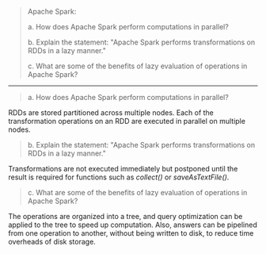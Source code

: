 > Apache Spark: 
>
> a. How does Apache Spark perform computations in parallel? 
> 
> b. Explain the statement: "Apache Spark performs transformations on RDDs in 
> a lazy manner."
> 
> c. What are some of the benefits of lazy evaluation of operations in Apache Spark? 

--------------------------------

> a. How does Apache Spark perform computations in parallel? 

RDDs are stored partitioned across multiple nodes. Each of the transformation 
operations on an RDD are executed in parallel on multiple nodes. 

> b. Explain the statement: "Apache Spark performs transformations on RDDs in 
> a lazy manner."

Transformations are not executed immediately but postponed until the result is 
required for functions such as _collect()_ or _saveAsTextFile()_.

> c. What are some of the benefits of lazy evaluation of operations in Apache Spark?

The operations are organized into a tree, and query optimization can be applied to 
the tree to speed up computation. Also, answers can be pipelined from one operation to 
another, without being written to disk, to reduce time overheads of disk storage. 

